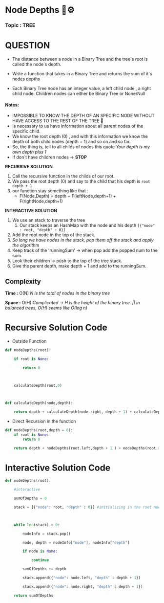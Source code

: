 # Node Depths 🌲⚙

### Topic : TREE

# QUESTION
- The distance between a node in a Binary Tree and the tree´s root is called the node´s depth.

- Write a function that takes in a Binary Tree and returns the sum of it´s nodes depths

- Each Binary Tree node has an integer value, a left child node , a right child node. Children nodes can either be Binary Tree or None/Null



#### Notes:

- IMPOSSIBLE TO KNOW THE DEPTH OF AN SPECIFIC NODE WITHOUT HAVE ACCESS TO THE REST OF THE TREE :mega:
- Is necessary to us have information about all parent nodes of the specific child.
- We know the root depth (0) , and with this information we know the depth of both child nodes (depth + 1) and so on and so far.
- So, the thing is, tell to all childs of nodes this quote *Your depth is my own depth plus 1*
- If don´t have children nodes -> **STOP**



**RECURSIVE SOLUTION**

1. Call the recursive function in the childs of our root.
2. We pass the root depth (0) and say to the child that his depth is `root depth + 1`
3. our function stay something like that :
    - F(Node,Depth) = depth + F(leftNode,depth+1) + F(rightNode,depth+1)

**INTERACTIVE SOLUTION**

1. We use an stack to traverse the tree
    1. Our stack keeps an HashMap with the node and his depth `[{"node" : root, "depth" : 0}]`
2. Add the root node in the top of the stack.
3. *So long we have nodes in the stack, pop them off the stack and apply the algorithm*
4. Keep track of the 'runningSum' -> when pop add the popped num to the sum.
5. Look their children -> púsh to the top of the tree stack.
6. Give the parent depth, make depth + 1 and add to the runningSum.
## Complexity

**Time :** O(N) *N is the total of nodes in the binary tree*

**Space :** O(H) *Complicated -> H is the height of the binary tree. || in balanced trees, O(H) seems like O(log n)*


# Recursive Solution Code

- Outside Function

```python
def nodeDepths(root):

    if root is None:

        return 0

  

    calculateDepth(root,0)

  

def calculateDepth(node,depth):

    return depth + calculateDepth(node.right, depth + 1) + calculateDepth(node.left, depth + 1)
```

- Direct Recursion in the function

```python
def nodeDepths(root,depth = 0):
	if root is None:
		return 0

	return depth + nodeDepths(root.left,depth + 1 ) + nodeDepths(root.right,depth + 1)
```


# Interactive Solution Code

```python
def nodeDepths(root):

    #interactive

    sumOfDepths = 0

    stack = [{"node": root, "depth" : 0}] #initializing in the root node , we need to put his node and the depth

  

    while len(stack) > 0:

        nodeInfo = stack.pop()

        node, depth = nodeInfo["node"], nodeInfo["depth"]

        if node is None:

            continue

        sumOfDepths += depth

        stack.append({"node": node.left, "depth" : depth + 1})

        stack.append({"node": node.right, "depth" : depth + 1})

    return sumOfDepths
```
